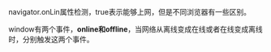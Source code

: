 navigator.onLin属性检测，true表示能够上网，但是不同浏览器有一些区别。

window有两个事件，**online和offline**，当网络从离线变成在线或者在线变成离线时，分别触发这两个事件。

